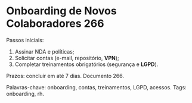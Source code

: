 # Onboarding de Novos Colaboradores 266

Passos iniciais:
1. Assinar NDA e políticas;
2. Solicitar contas (e-mail, repositório, **VPN**);
3. Completar treinamentos obrigatórios (segurança e **LGPD**).

Prazos: concluir em até 7 dias. Documento 266.

Palavras-chave: onboarding, contas, treinamentos, LGPD, acessos.
Tags: onboarding, rh.
